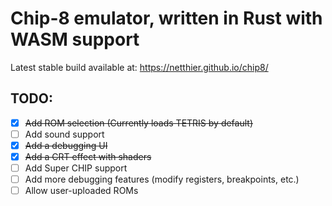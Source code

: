 # Chip-8 emulator, written in Rust with WASM support

Latest stable build available at: https://netthier.github.io/chip8/
## TODO:
- [x] ~~Add ROM selection (Currently loads TETRIS by default)~~
- [ ] Add sound support
- [x] ~~Add a debugging UI~~
- [x] ~~Add a CRT effect with shaders~~
- [ ] Add Super CHIP support
- [ ] Add more debugging features (modify registers, breakpoints, etc.)
- [ ] Allow user-uploaded ROMs